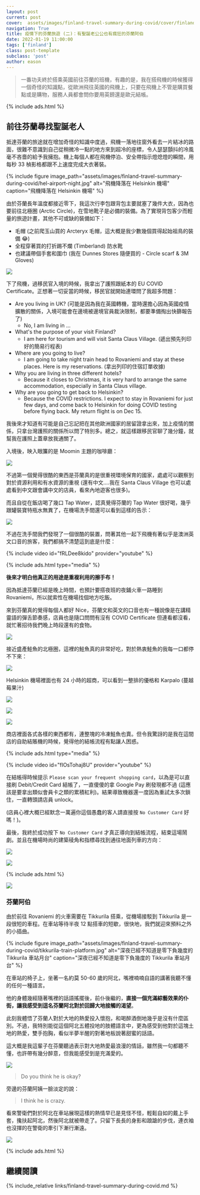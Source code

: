 ```yaml
---
layout: post
current: post
cover:  assets/images/finland-travel-summary-during-covid/cover/finland-uncle.png
navigation: True
title: 疫情下的芬蘭旅遊 (二)：有聖誕老公公也有瘋狂的芬蘭阿伯
date: 2022-01-19 11:00:00
tags: ['finland']
class: post-template
subclass: 'post'
author: eason
---
```


> 一番功夫終於搭乘英國前往芬蘭的班機，有趣的是，我在搭飛機的時候獲得一個奇怪的知識點，從歐洲飛往英國的飛機上，只要在飛機上不管是購買餐點或是購物，服務人員都會問你要用英鎊還是歐元結帳。

{% include ads.html %}

## 前往芬蘭尋找聖誕老人

抵達芬蘭的旅途就在增加奇怪的知識中度過，飛機一落地往窗外看去一片結冰的路面，很難不意識到自己從稍微冷一點的地方來到超冷的座標，令人瑟瑟顫抖的冷風毫不吝嗇的給予我擁抱。機上每個人都在飛機停泊、安全帶指示燈熄燈的瞬間，用每秒 33 楨影格都跟不上速度完成大衣著裝。

{% include figure image_path="assets/images/finland-travel-summary-during-covid/hel-airport-night.jpg" alt="飛機降落在 Helsinkin 機場" caption="飛機降落在 Helsinkin 機場" %}

由於芬蘭長年溫度都接近零下，我這次行李包跟背包主要就塞了幾件大衣，因為也要前往北極圈 (Arctic Circle)，在雪地靴子是必備的裝備。為了實現背包客少而輕量的旅遊計畫，其他不可或缺的裝備如下：

- 毛帽 (之前爬玉山買的 Arcteryx 毛帽，這大概是我少數幾個買得起始祖鳥的裝備 😂)
- 全程穿著買的打折踢不爛 (Timberland) 防水靴
- 也建議帶個手套和圍巾 (我在 Dunnes Stores 隨便買的 - Circle scarf & 3M Gloves)

![](assets/images/finland-travel-summary-during-covid/snow-outside-airport.jpg)

下了飛機，過移民官入境的時候，我拿出了護照跟紙本的 EU COVID Certificate。正想著一切妥當的時候，移民官就開始連環問了我超多問題：

- Are you living in UK? (可能是因為我在英國轉機，當時還擔心因為英國疫情擴散的關係，入境可能會在邊境被邊境官員裁決限制，都要準備掏出快篩報告了)
  - No, I am living in ...
- What's the purpose of your visit Finland?
  - I am here for tourism and will visit Santa Claus Village. (遞出預先列印好的簡易行程表)
- Where are you going to live?
  - I am going to take night train head to Rovaniemi and stay at these places. Here is my reservations. (拿出列印的住宿訂單收據)
- Why you are living in three different hotels?
  - Because it closes to Christmas, it is very hard to arrange the same accommodation, especially in Santa Claus village.
- Why are you going to get back to Helsinkin?
  - Because the COVID restrictions. I expect to stay in Rovaniemi for just few days, and come back to Helsinkin for doing COVID testing before flying back. My return flight is on Dec 15.

我後來才知道有可能是自己忘記把在其他歐洲國家的居留證拿出來，加上疫情的關係，只拿台灣護照的關係所以問了特別多。總之，就這樣跟移民官聊了幾分鐘，就幫我在護照上蓋章放我通關了。

入境後，映入眼簾的是 Moomin 主題的咖啡廳：

![](assets/images/finland-travel-summary-during-covid/moomin-coffee-in-helsinkin-airport.jpg)

不過第一個覺得很酷的東西是芬蘭真的是很重視環境保育的國家，處處可以觀察到對於資源利用和有水資源的重視 (還有中文....我在 Santa Claus Village 也可以處處看到中文跟會講中文的店員，看來內地遊客也很多)。

而且自從在飯店喝了幾口 Tap Water，認真覺得芬蘭的 Tap Water 很好喝，幾乎跟罐裝寶特瓶水無異了，在機場洗手間還可以看到這樣的告示：

![](assets/images/finland-travel-summary-during-covid/tap-water-notification.jpg)

不過在洗手間我們發現了一個很酷的裝置，問著其他一起下飛機有著似乎是澳洲英文口音的旅客，我們都搞不清楚這到底是什麼：

{% include video id="fRLDee8kido" provider="youtube" %}

{% include ads.html type="media" %}

**後來才明白他真正的用途是重複利用的擦手布！**

因為抵達芬蘭已經是晚上時間，也預計要搭夜班的夜鋪火車一路睡到 Rovaniemi，所以就索性在機場找個地方吃飯。

來到芬蘭真的覺得每個人都好 Nice，芬蘭文和英文的口音也有一種說像是在講精靈語的彈舌節奏感，店員也是隨口問問有沒有 COVID Certificate 但連看都沒看，就忙著招待我們晚上時段還有的食物。

![](assets/images/finland-travel-summary-during-covid/restaurant-notice.png)

接近盛產鮭魚的北極圈，這裡的鮭魚真的非常好吃，對於熱衷鮭魚的我每一口都停不下來：

![](assets/images/finland-travel-summary-during-covid/salmon-food-in-airport.jpg)

Helsinkin 機場裡面也有 24 小時的超商，可以看到一整排的優格和 Karpalo (蔓越莓果汁)

![](assets/images/finland-travel-summary-during-covid/airport-24hrs-store.jpg)

![](assets/images/finland-travel-summary-during-covid/yogurt-list.jpg)

![](assets/images/finland-travel-summary-during-covid/karpalo.jpg)

商店裡面各式各樣的東西都有，連整塊的冷凍鮭魚也賣。但令我驚訝的是我在這間店的自助結賬機的時候，覺得他的結帳流程有點讓人困惑。

{% include ads.html type="media" %}

{% include video id="fIOsTohaj8U" provider="youtube" %}

在結帳得時候提示 `Please scan your frequent shopping card`，以為是可以直接刷 Debit/Credit Card 結帳了，一直傻傻的拿 Google Pay 刷發現都不過 (這應該是要拿出類似會員卡之類的累積紅利)。結果導致機器還一度因為重試太多次鎖住，一直轉頭請店員 unlock。

(店員心裡大概已經默念一萬遍你這個愚蠢的客人請直接按 `No Customer Card` 好嗎！)。

最後，我終於成功按下 `No Customer Card` 才真正導向到結帳流程，結束這場鬧劇。並且在機場時尚的建築稜角和指標尋找到通往地面列車的方向：

![](assets/images/finland-travel-summary-during-covid/hel-1.jpg)

![](assets/images/finland-travel-summary-during-covid/hel-raiway.jpg)

{% include ads.html %}

![](assets/images/finland-travel-summary-during-covid/hel-2.jpg)

### 芬蘭阿伯

由於前往 Rovaniemi 的火車需要在 Tikkurila 搭乘，從機場接駁到 Tikkurila 是一段很短的車程。在車站等待半夜 12 點搭車的短歇，很快地，我們就迎來預料之外的小插曲。

{% include figure image_path="assets/images/finland-travel-summary-during-covid/tikkurila-train-platform.jpg" alt="深夜已經不知道是零下負幾度的 Tikkurila 車站月台" caption="深夜已經不知道是零下負幾度的 Tikkurila 車站月台" %}

在車站的椅子上，坐著一名約莫 50-60 歲的阿北，嘴裡喃喃自語的講著我聽不懂的任何一種語言。

他的身體幾經隨著嘴裡的話語搖擺後，前仆後繼的，**直接一個充滿綜藝效果的仆街，讓我感受到這名芬蘭阿北對於回歸大地接觸的渴望**。

此刻我體悟了芬蘭人對於大地的熱愛投入懷抱，和喝醉酒倒地幾乎是沒有什麼區別。不過，我特別能從這個阿北五體投地的肢體語言中，更為感受到他對於這塊土地的熱愛，雙手抱胸，看似半夢半醒的對著地板說著甜蜜的話語。

這大概是我這輩子在芬蘭聽過表示對大地熱愛最浪漫的情話，雖然我一句都聽不懂，也許帶有幾分醉意，但我能感受到是充滿愛的。

![](assets/images/finland-travel-summary-during-covid/finland-uncle-laydown.jpg)

> Do you think he is okay?

旁邊的芬蘭阿姨一臉淡定的說：

> I think he is crazy.

看來警衛們對於阿北在車站展現這樣的熱情早已是見怪不怪，輕鬆自如的戴上手套，攙扶起阿北，然後阿北就被帶走了。只留下長長的身影和踉蹌的步伐，連衣袖也沒揮的在警衛的牽引下漸行漸遠。

![](assets/images/finland-travel-summary-during-covid/finland-uncle-arrest.jpg)

{% include ads.html %}

## 繼續閱讀

{% include_relative links/finland-travel-summary-during-covid.md %}
